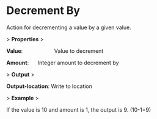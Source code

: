 # Decrement By

Action for decrementing a value by a given value.

&gt; **Properties**
&gt; 

**Value**:                     Value to decrement

**Amount**:                 Integer amount to decrement by

&gt; **Output**
&gt; 

**Output-location**: Write to location

&gt; **Example**
&gt; 

If the value is 10 and amount is 1, the output is 9. (10-1=9)